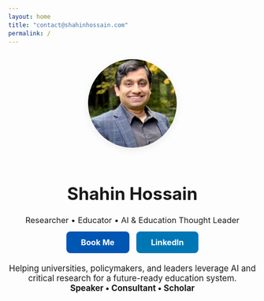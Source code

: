 ```yaml
---
layout: home
title: "contact@shahinhossain.com"
permalink: /
---
```


<div style="text-align:center; margin-top: 2em;">
  <img src="/assets/images/shahin-hossain.jpg" alt="Shahin Hossain" style="border-radius: 50%; width:180px; margin-bottom:20px; box-shadow:0 4px 16px rgba(0,0,0,0.08);">
  <h1 style="font-size:2.5em; margin-bottom:0.2em;">Shahin Hossain</h1>
  <h3 style="font-weight:400; margin-bottom:1.5em;">Researcher • Educator • AI & Education Thought Leader</h3>
  <a href="/book/" style="background:#0056b3; color:#fff; padding:12px 30px; border-radius:8px; text-decoration:none; font-size:1.15em; font-weight:bold; margin-right:10px;">Book Me</a>
  <a href="https://www.linkedin.com/in/shahin-hossain-82a02599/" target="_blank" style="background:#0077b5; color:#fff; padding:12px 30px; border-radius:8px; text-decoration:none; font-size:1.15em; font-weight:bold;">LinkedIn</a>
  <p style="margin-top:2em; max-width:600px; margin-left:auto; margin-right:auto; font-size:1.2em;">
    Helping universities, policymakers, and leaders leverage AI and critical research for a future-ready education system.<br>
    <b>Speaker • Consultant • Scholar</b>
  </p>
</div>
